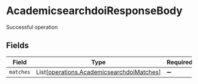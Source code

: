 # AcademicsearchdoiResponseBody

Successful operation


## Fields

| Field                                                                                            | Type                                                                                             | Required                                                                                         | Description                                                                                      |
| ------------------------------------------------------------------------------------------------ | ------------------------------------------------------------------------------------------------ | ------------------------------------------------------------------------------------------------ | ------------------------------------------------------------------------------------------------ |
| `matches`                                                                                        | List[[operations.AcademicsearchdoiMatches](../../models/operations/academicsearchdoimatches.md)] | :heavy_minus_sign:                                                                               | N/A                                                                                              |